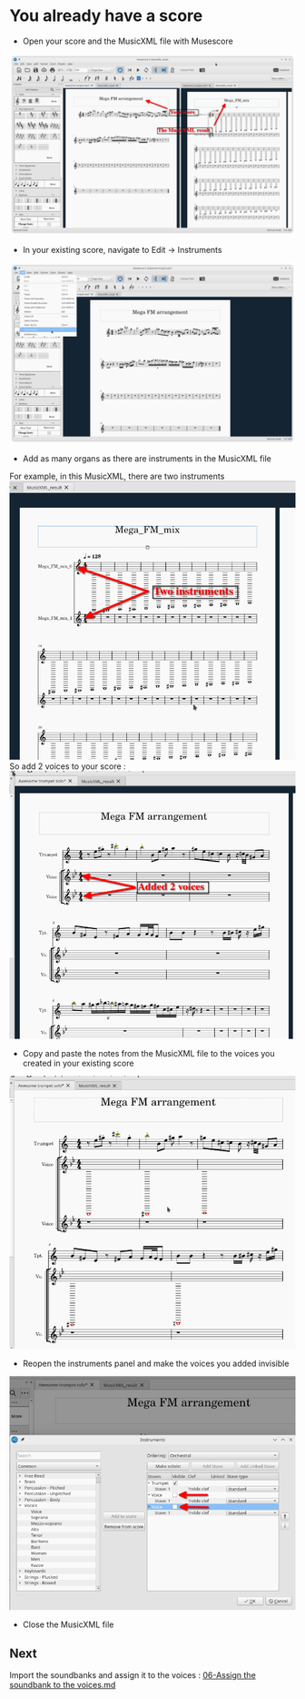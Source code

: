 # You already have a score
 - Open your score and the MusicXML file with Musescore

![musescore_both_scores](images/musescore_both_scores.png)  

 - In your existing score, navigate to Edit -> Instruments

![musescore_instruments](images/musescore_instruments.png) 

 - Add as many organs as there are instruments in the MusicXML file

For example, in this MusicXML, there are two instruments
![musicxml_two_instruments](images/musicxml_two_instruments.png)
So add 2 voices to your score :
![musescore_2_voices](images/musescore_2_voices.png)

 - Copy and paste the notes from the MusicXML file to the voices you created in your existing score

![musescore_notes_copied](images/musescore_notes_copied.png)

 - Reopen the instruments panel and make the voices you added invisible

![musescore_voices_invisible](images/musescore_voices_invisible.png)

 - Close the MusicXML file

## Next

Import the soundbanks and assign it to the voices : [06-Assign the soundbank to the voices.md](06-Assign_the_soundbank_to_the_voices.md)